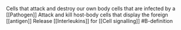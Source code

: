 Cells that attack and destroy our own body cells that are infected by a [[Pathogen]]
Attack and kill host-body cells that display the foreign [[antigen]]
Release [[Interleukins]] for [[Cell signalling]]
#B-definition 